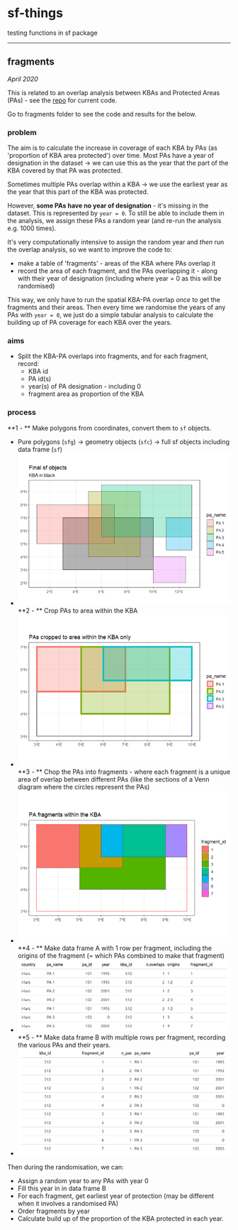 # sf-things
 testing functions in sf package

***

## fragments

_April 2020_

This is related to an overlap analysis between KBAs and Protected Areas (PAs) - see the [repo](https://github.com/BirdLifeInternational/kba-overlap) for current code.

Go to fragments folder to see the code and results for the below.


### problem

The aim is to calculate the increase in coverage of each KBA by PAs (as 'proportion of KBA area protected') over time. Most PAs have a year of designation in the dataset -> we can use this as the year that the part of the KBA covered by that PA was protected.

Sometimes multiple PAs overlap within a KBA -> we use the earliest year as the year that this part of the KBA was protected.

However, **some PAs have no year of designation** - it's missing in the dataset. This is represented by `year = 0`. To still be able to include them in the analysis, we assign these PAs a random year (and re-run the analysis e.g. 1000 times).

It's very computationally intensive to assign the random year and _then_ run the overlap analysis, so we want to improve the code to:

* make a table of 'fragments' - areas of the KBA where PAs overlap it
* record the area of each fragment, and the PAs overlapping it - along with their year of designation (including where year = 0 as this will be randomised)

This way, we only have to run the spatial KBA-PA overlap _once_ to get the fragments and their areas. Then every time we randomise the years of any PAs with `year = 0`, we just do a simple tabular analysis to calculate the building up of PA coverage for each KBA over the years.


### aims

* Split the KBA-PA overlaps into fragments, and for each fragment, record:
  * KBA id
  * PA id(s)
  * year(s) of PA designation - including 0
  * fragment area as proportion of the KBA


### process

**1 - ** Make polygons from coordinates, convert them to `sf` objects.
  * Pure polygons (`sfg`) -> geometry objects (`sfc`) -> full sf objects including data frame (`sf`)
  * ![Step 1](fragments/README_files/figure-markdown_github/plot-sf-1.png)
**2 - ** Crop PAs to area within the KBA
  * ![Step 2](fragments/README_files/figure-markdown_github/crop-pas-3-1.png)
**3 - ** Chop the PAs into fragments - where each fragment is a unique area of overlap between different PAs (like the sections of a Venn diagram where the circles represent the PAs)
  * ![Step 3](fragments/README_files/figure-markdown_github/int-pas-2-1.png)
**4 - ** Make data frame A with 1 row per fragment, including the origins of the fragment (= which PAs combined to make that fragment)
  * ![Step 4](images/fragments_04_dataframeA.png)
**5 - ** Make data frame B with multiple rows per fragment, recording the various PAs and their years.
  * ![Step 5](images/fragments_05_dataframeB.png)


Then during the randomisation, we can:

* Assign a random year to any PAs with year 0
* Fill this year in in data frame B
* For each fragment, get earliest year of protection (may be different when it involves a randomised PA)
* Order fragments by year
* Calculate build up of the proportion of the KBA protected in each year.


